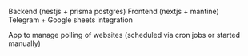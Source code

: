 Backend (nestjs + prisma postgres)
Frontend (nextjs + mantine)
</br>
Telegram + Google sheets integration

App to manage polling of websites (scheduled via cron jobs or started manually) 
